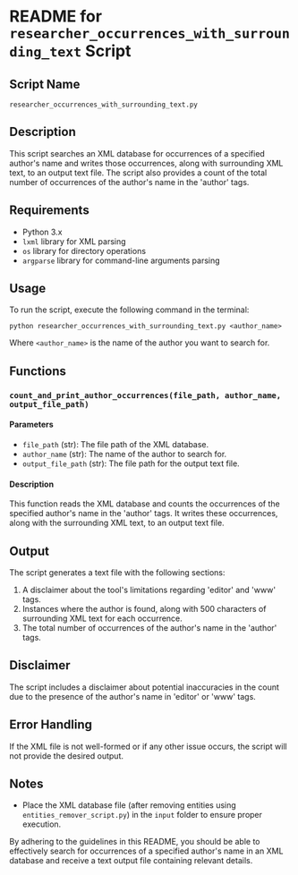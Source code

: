 # README for `researcher_occurrences_with_surrounding_text` Script

## Script Name
`researcher_occurrences_with_surrounding_text.py`

## Description
This script searches an XML database for occurrences of a specified author's name and writes those occurrences, along with surrounding XML text, to an output text file. The script also provides a count of the total number of occurrences of the author's name in the 'author' tags.

## Requirements

- Python 3.x
- `lxml` library for XML parsing
- `os` library for directory operations
- `argparse` library for command-line arguments parsing

## Usage

To run the script, execute the following command in the terminal:

```
python researcher_occurrences_with_surrounding_text.py <author_name>
```

Where `<author_name>` is the name of the author you want to search for.

## Functions

### `count_and_print_author_occurrences(file_path, author_name, output_file_path)`

#### Parameters

- `file_path` (str): The file path of the XML database.
- `author_name` (str): The name of the author to search for.
- `output_file_path` (str): The file path for the output text file.

#### Description

This function reads the XML database and counts the occurrences of the specified author's name in the 'author' tags. It writes these occurrences, along with the surrounding XML text, to an output text file.

## Output

The script generates a text file with the following sections:

1. A disclaimer about the tool's limitations regarding 'editor' and 'www' tags.
2. Instances where the author is found, along with 500 characters of surrounding XML text for each occurrence.
3. The total number of occurrences of the author's name in the 'author' tags.

## Disclaimer

The script includes a disclaimer about potential inaccuracies in the count due to the presence of the author's name in 'editor' or 'www' tags.

## Error Handling

If the XML file is not well-formed or if any other issue occurs, the script will not provide the desired output.

## Notes

- Place the XML database file (after removing entities using `entities_remover_script.py`) in the `input` folder to ensure proper execution.
  
By adhering to the guidelines in this README, you should be able to effectively search for occurrences of a specified author's name in an XML database and receive a text output file containing relevant details.